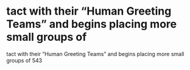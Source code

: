 # tact with their “Human Greeting Teams” and begins placing more small groups of

tact with their “Human Greeting Teams” and begins placing more small groups of
543